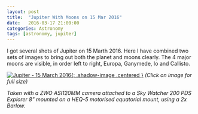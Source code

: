 ```yaml
---
layout: post
title:  "Jupiter With Moons on 15 Mar 2016"
date:   2016-03-17 21:00:00
categories: Astronomy
tags: [astronomy, jupiter]
---
```


I got several shots of Jupiter on 15 Marth 2016. Here I have combined two sets of images to bring out both the planet and moons clearly. The 4 major moons are visible, in order left to right, Europa, Ganymede, Io and Callisto.

[![Jupiter - 15 March 2016](/assets/images/astronomy/jupiter-colour-2016-03-15-small.png){: .shadow-image .centered }](/assets/images/astronomy/jupiter-2016-03-15.png)
_(Click on image for full size)_

_Taken with a ZWO ASI120MM camera attached to a Sky Watcher 200 PDS Explorer 8" mounted on a HEQ-5 motorised equatorial mount, using a 2x Barlow._
